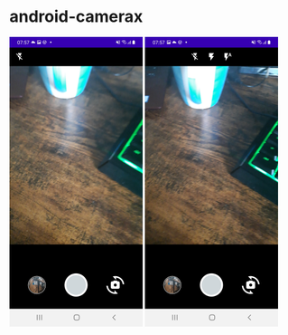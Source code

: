 # android-camerax


<img height="512" src="documentation/images/camera.jpg"/> <img height="512" src="documentation/images/camera_flash_options.jpg"/>
